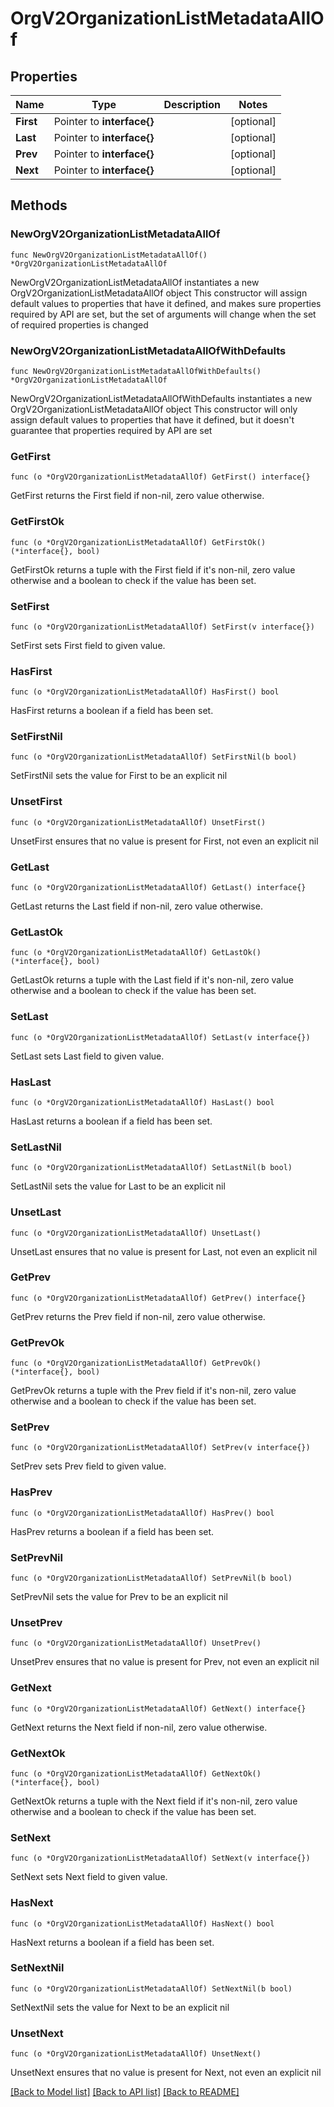 # OrgV2OrganizationListMetadataAllOf

## Properties

Name | Type | Description | Notes
------------ | ------------- | ------------- | -------------
**First** | Pointer to **interface{}** |  | [optional] 
**Last** | Pointer to **interface{}** |  | [optional] 
**Prev** | Pointer to **interface{}** |  | [optional] 
**Next** | Pointer to **interface{}** |  | [optional] 

## Methods

### NewOrgV2OrganizationListMetadataAllOf

`func NewOrgV2OrganizationListMetadataAllOf() *OrgV2OrganizationListMetadataAllOf`

NewOrgV2OrganizationListMetadataAllOf instantiates a new OrgV2OrganizationListMetadataAllOf object
This constructor will assign default values to properties that have it defined,
and makes sure properties required by API are set, but the set of arguments
will change when the set of required properties is changed

### NewOrgV2OrganizationListMetadataAllOfWithDefaults

`func NewOrgV2OrganizationListMetadataAllOfWithDefaults() *OrgV2OrganizationListMetadataAllOf`

NewOrgV2OrganizationListMetadataAllOfWithDefaults instantiates a new OrgV2OrganizationListMetadataAllOf object
This constructor will only assign default values to properties that have it defined,
but it doesn't guarantee that properties required by API are set

### GetFirst

`func (o *OrgV2OrganizationListMetadataAllOf) GetFirst() interface{}`

GetFirst returns the First field if non-nil, zero value otherwise.

### GetFirstOk

`func (o *OrgV2OrganizationListMetadataAllOf) GetFirstOk() (*interface{}, bool)`

GetFirstOk returns a tuple with the First field if it's non-nil, zero value otherwise
and a boolean to check if the value has been set.

### SetFirst

`func (o *OrgV2OrganizationListMetadataAllOf) SetFirst(v interface{})`

SetFirst sets First field to given value.

### HasFirst

`func (o *OrgV2OrganizationListMetadataAllOf) HasFirst() bool`

HasFirst returns a boolean if a field has been set.

### SetFirstNil

`func (o *OrgV2OrganizationListMetadataAllOf) SetFirstNil(b bool)`

 SetFirstNil sets the value for First to be an explicit nil

### UnsetFirst
`func (o *OrgV2OrganizationListMetadataAllOf) UnsetFirst()`

UnsetFirst ensures that no value is present for First, not even an explicit nil
### GetLast

`func (o *OrgV2OrganizationListMetadataAllOf) GetLast() interface{}`

GetLast returns the Last field if non-nil, zero value otherwise.

### GetLastOk

`func (o *OrgV2OrganizationListMetadataAllOf) GetLastOk() (*interface{}, bool)`

GetLastOk returns a tuple with the Last field if it's non-nil, zero value otherwise
and a boolean to check if the value has been set.

### SetLast

`func (o *OrgV2OrganizationListMetadataAllOf) SetLast(v interface{})`

SetLast sets Last field to given value.

### HasLast

`func (o *OrgV2OrganizationListMetadataAllOf) HasLast() bool`

HasLast returns a boolean if a field has been set.

### SetLastNil

`func (o *OrgV2OrganizationListMetadataAllOf) SetLastNil(b bool)`

 SetLastNil sets the value for Last to be an explicit nil

### UnsetLast
`func (o *OrgV2OrganizationListMetadataAllOf) UnsetLast()`

UnsetLast ensures that no value is present for Last, not even an explicit nil
### GetPrev

`func (o *OrgV2OrganizationListMetadataAllOf) GetPrev() interface{}`

GetPrev returns the Prev field if non-nil, zero value otherwise.

### GetPrevOk

`func (o *OrgV2OrganizationListMetadataAllOf) GetPrevOk() (*interface{}, bool)`

GetPrevOk returns a tuple with the Prev field if it's non-nil, zero value otherwise
and a boolean to check if the value has been set.

### SetPrev

`func (o *OrgV2OrganizationListMetadataAllOf) SetPrev(v interface{})`

SetPrev sets Prev field to given value.

### HasPrev

`func (o *OrgV2OrganizationListMetadataAllOf) HasPrev() bool`

HasPrev returns a boolean if a field has been set.

### SetPrevNil

`func (o *OrgV2OrganizationListMetadataAllOf) SetPrevNil(b bool)`

 SetPrevNil sets the value for Prev to be an explicit nil

### UnsetPrev
`func (o *OrgV2OrganizationListMetadataAllOf) UnsetPrev()`

UnsetPrev ensures that no value is present for Prev, not even an explicit nil
### GetNext

`func (o *OrgV2OrganizationListMetadataAllOf) GetNext() interface{}`

GetNext returns the Next field if non-nil, zero value otherwise.

### GetNextOk

`func (o *OrgV2OrganizationListMetadataAllOf) GetNextOk() (*interface{}, bool)`

GetNextOk returns a tuple with the Next field if it's non-nil, zero value otherwise
and a boolean to check if the value has been set.

### SetNext

`func (o *OrgV2OrganizationListMetadataAllOf) SetNext(v interface{})`

SetNext sets Next field to given value.

### HasNext

`func (o *OrgV2OrganizationListMetadataAllOf) HasNext() bool`

HasNext returns a boolean if a field has been set.

### SetNextNil

`func (o *OrgV2OrganizationListMetadataAllOf) SetNextNil(b bool)`

 SetNextNil sets the value for Next to be an explicit nil

### UnsetNext
`func (o *OrgV2OrganizationListMetadataAllOf) UnsetNext()`

UnsetNext ensures that no value is present for Next, not even an explicit nil

[[Back to Model list]](../README.md#documentation-for-models) [[Back to API list]](../README.md#documentation-for-api-endpoints) [[Back to README]](../README.md)


